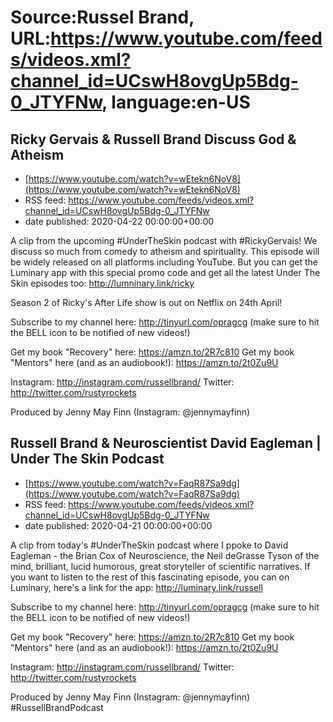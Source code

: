 # Source:Russel Brand, URL:https://www.youtube.com/feeds/videos.xml?channel_id=UCswH8ovgUp5Bdg-0_JTYFNw, language:en-US

## Ricky Gervais & Russell Brand Discuss God & Atheism
 - [https://www.youtube.com/watch?v=wEtekn6NoV8](https://www.youtube.com/watch?v=wEtekn6NoV8)
 - RSS feed: https://www.youtube.com/feeds/videos.xml?channel_id=UCswH8ovgUp5Bdg-0_JTYFNw
 - date published: 2020-04-22 00:00:00+00:00

A clip from the upcoming #UnderTheSkin podcast with #RickyGervais!
We discuss so much from comedy to atheism and spirituality.
This episode will be widely released on all platforms including YouTube. But you can get the Luminary app with this special promo code and get all the latest Under The Skin episodes too: http://lumninary.link/ricky

Season 2 of Ricky's After Life show is out on Netflix on 24th April!

Subscribe to my channel here: http://tinyurl.com/opragcg
(make sure to hit the BELL icon to be notified of new videos!)

Get my book "Recovery" here: https://amzn.to/2R7c810
Get my book "Mentors" here (and as an audiobook!): https://amzn.to/2t0Zu9U

Instagram: http://instagram.com/russellbrand/
Twitter: http://twitter.com/rustyrockets

Produced by Jenny May Finn (Instagram: @jennymayfinn)

## Russell Brand & Neuroscientist David Eagleman | Under The Skin Podcast
 - [https://www.youtube.com/watch?v=FaqR87Sa9dg](https://www.youtube.com/watch?v=FaqR87Sa9dg)
 - RSS feed: https://www.youtube.com/feeds/videos.xml?channel_id=UCswH8ovgUp5Bdg-0_JTYFNw
 - date published: 2020-04-21 00:00:00+00:00

A clip from today's #UnderTheSkin podcast where I ppoke to David Eagleman - the Brian Cox of Neuroscience, the Neil deGrasse Tyson of the mind, brilliant, lucid humorous, great storyteller of scientific narratives.
If you want to listen to the rest of this fascinating episode, you can on Luminary, here's a link for the app: http://luminary.link/russell

Subscribe to my channel here: http://tinyurl.com/opragcg
(make sure to hit the BELL icon to be notified of new videos!)

Get my book "Recovery" here: https://amzn.to/2R7c810
Get my book "Mentors" here (and as an audiobook!): https://amzn.to/2t0Zu9U

Instagram: http://instagram.com/russellbrand/
Twitter: http://twitter.com/rustyrockets

Produced by Jenny May Finn (Instagram: @jennymayfinn)
#RussellBrandPodcast

